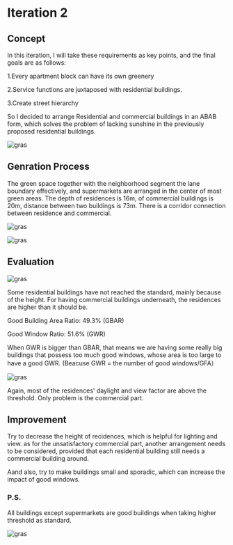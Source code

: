# Iteration 2

## Concept
In this iteration, I will take these requirements as key points, and the final goals are as follows:

1.Every apartment block can have its own greenery

2.Service functions are juxtaposed with residential buildings.

3.Create street hierarchy

So I decided to arrange Residential and commercial buildings in an ABAB form, which solves the problem of lacking sunshine in the previously proposed residential buildings. 

![gras](imgs/I3P1.jpg)

## Genration Process
The green space together with the neighborhood segment the lane boundary effectively, and supermarkets are arranged in the center of most green areas. The depth of residences is 16m, of commercial buildings is 20m, distance between two buildings is 73m. There is a corridor connection between residence and commercial.

![gras](imgs/I3P2.jpg)

![gras](imgs/I3P6.png)

## Evaluation

![gras](imgs/I3P3.jpg)

Some residential buildings have not reached the standard, mainly because of the height. For having commercial buildings underneath, the residences are higher than it should be.

Good Building Area Ratio: 49.3% (GBAR)

Good Window Ratio: 51.6% (GWR)

When GWR is bigger than GBAR, that means we are having some really big buildings that possess too much good windows, whose area is too large to have a good GWR. (Beacuse GWR = the number of good windows/GFA）

![gras](imgs/I3P4.png)

Again, most of the residences' daylight and view factor are above the threshold. Only problem is the commercial part.

## Improvement
Try to decrease the height of recidences, which is helpful for lighting and view. as for the unsatisfactory commercial part, another arrangement needs to be considered, provided that each residential building still needs a commercial building around.

Aand also, try to make buildings small and sporadic, which can increase the impact of good windows.

### P.S.

All buildings except supermarkets are good buildings when taking higher threshold as standard.

![gras](imgs/I3P7.jpg)

